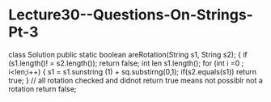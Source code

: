 # Lecture30--Questions-On-Strings-Pt-3
class Solution
  public static boolean areRotation(String s1, String s2);
  {
    if (s1.length()! = s2.length());
     return false;
     int len s1.length();
     for (int i =0 ; i<len;i++)
     {
     s1 = s1.sunstring (1) + sq.substirng(0,1);
     if(s2.equals(s1)) return true;
     }
     // all rotation checked and didnot return true means not possiblr not a rotation
       return false;
  
